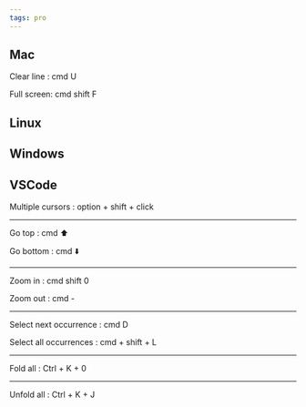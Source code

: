 ```yaml
---
tags: pro
--- 
```


## Mac 

Clear line : cmd U 

Full screen: cmd shift F  

## Linux 



## Windows 


## VSCode

Multiple cursors : option + shift + click

---

Go top : cmd ⬆️

Go bottom : cmd ⬇️

---


Zoom in : cmd shift 0 

Zoom out : cmd - 

---

Select next occurrence : cmd D

Select all occurrences : cmd + shift + L

---

Fold all : Ctrl + K + 0

---

Unfold all : Ctrl + K + J